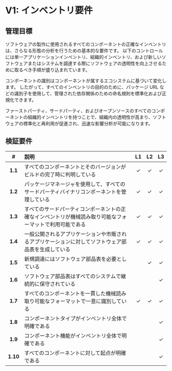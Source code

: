 # V1: インベントリ要件

## 管理目標

ソフトウェアの製作に使用されるすべてのコンポーネントの正確なインベントリは、さらなる形態の分析を行うための基本的な要件です。
以下のコントロールには単一アプリケーションインベントリ、組織的インベントリ、および新しいソフトウェアまたはシステムを調達する際にソフトウェアの透明性を向上させるために取るべき手順が盛り込まれています。


コンポーネントの識別はコンポーネントが属するエコシステムに基づいて変化します。
したがって、すべてのインベントリの目的のために、パッケージ URL などの識別子を使用して、管理された依存関係のための命名規則を標準化および正規化できます。


ファーストパーティ、サードパーティ、およびオープンソースのすべてのコンポーネントの組織的インベントリを持つことで、組織内の透明性が高まり、ソフトウェアの標準化と再利用が促進され、迅速な影響分析が可能になります。


## 検証要件

| # | 説明 | L1 | L2 | L3 |
| :---: | :--- | :---: | :---: | :---: |
| **1.1** | すべてのコンポーネントとそのバージョンがビルドの完了時に判明している | ✓ | ✓ | ✓ |
| **1.2** | パッケージマネージャを使用して、すべてのサードパーティバイナリコンポーネントを管理している | ✓ | ✓ | ✓ |
| **1.3** | すべてのサードパーティコンポーネントの正確なインベントリが機械読み取り可能なフォーマットで利用可能である | ✓ | ✓ | ✓ |
| **1.4** | 一般公開されるアプリケーションや市販されるアプリケーションに対してソフトウェア部品表を生成している | ✓ | ✓ | ✓ |
| **1.5** | 新規調達にはソフトウェア部品表を必要としている | | ✓ | ✓ |
| **1.6** | ソフトウェア部品表はすべてのシステムで継続的に保守されている | | | ✓ |
| **1.7** | すべてのコンポーネントを一貫した機械読み取り可能なフォーマットで一意に識別している | ✓ | ✓ | ✓ |
| **1.8** | コンポーネントタイプがインベントリ全体で明確である | | | ✓ |
| **1.9** | コンポーネント機能がインベントリ全体で明確である | | | ✓ |
| **1.10** | すべてのコンポーネントに対して起点が明確である | | | ✓ |
